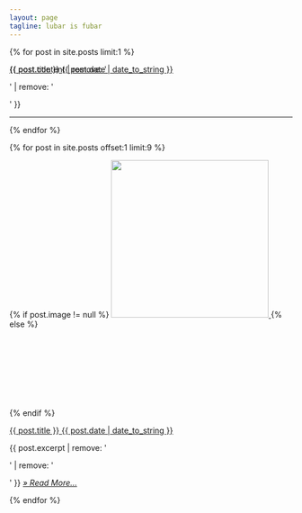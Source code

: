 ```yaml
---
layout: page
tagline: lubar is fubar
---
```

{% for post in site.posts limit:1 %}
<article id="{{post.title}}">
  <div class="post-preview">
    <a href="{{ BASE_PATH }}{{ post.url }}" class="post-preview-title" style="position:absolute;">
      {{ post.title }}
      <span class="post-preview-date">{{ post.date | date_to_string }}</span>
    </a>
  </div>
  <p>
    {{ post.content | remove: '<p>' | remove: '</p>' }}
  </p>
</article>
<hr>
{% endfor %}

{% for post in site.posts offset:1 limit:9 %}
<article id="{{post.title}}">
  {% if post.image != null %}
	<a href="{{ BASE_PATH }}{{ post.url }}" class="img-link">
      <img src="{{ post.image }}" height="280" style="margin:0;"/>
    </a>
  {% else %}
	<div style="margin-top:110px">&nbsp;</div>
		
  {% endif %}
	<div class="post-preview">
	  <a href="{{ BASE_PATH }}{{ post.url }}" class="post-preview-title">
		{{ post.title }}
	    <span class="post-preview-date">{{ post.date | date_to_string }}</span>
	  </a>
	</div>
	<p>
	  {{ post.excerpt | remove: '<p>' | remove: '</p>' }}
		<a href="{{ BASE_PATH}}{{ post.url }}" class="post-preview-read-more">
		  <i>&raquo; Read More… </i>
		</a>
	</p>
</article>
{% endfor %}
